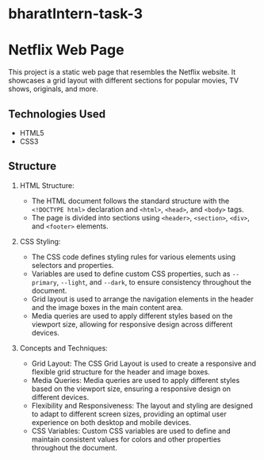 # bharatIntern-task-3
# Netflix Web Page

This project is a static web page that resembles the Netflix website. It showcases a grid layout with different sections for popular movies, TV shows, originals, and more.

## Technologies Used

- HTML5
- CSS3
  
## Structure

1. HTML Structure:
   - The HTML document follows the standard structure with the `<!DOCTYPE html>` declaration and `<html>`, `<head>`, and `<body>` tags.
   - The page is divided into sections using `<header>`, `<section>`, `<div>`, and `<footer>` elements.

2. CSS Styling:
   - The CSS code defines styling rules for various elements using selectors and properties.
   - Variables are used to define custom CSS properties, such as `--primary`, `--light`, and `--dark`, to ensure consistency throughout the document.
   - Grid layout is used to arrange the navigation elements in the header and the image boxes in the main content area.
   - Media queries are used to apply different styles based on the viewport size, allowing for responsive design across different devices.

3. Concepts and Techniques:
   - Grid Layout: The CSS Grid Layout is used to create a responsive and flexible grid structure for the header and image boxes.
   - Media Queries: Media queries are used to apply different styles based on the viewport size, ensuring a responsive design on different devices.
   - Flexibility and Responsiveness: The layout and styling are designed to adapt to different screen sizes, providing an optimal user experience on both desktop and mobile devices.
   - CSS Variables: Custom CSS variables are used to define and maintain consistent values for colors and other properties throughout the document.
